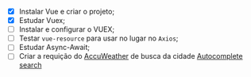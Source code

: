 - [x] Instalar Vue e criar o projeto;
- [x] Estudar Vuex;
- [ ] Instalar e configurar o VUEX;
- [ ] Testar `vue-resource` para usar no lugar no `Axios`;
- [ ] Estudar Async-Await;
- [ ] Criar a requição do [AccuWeather](https://developer.accuweather.com/user/me/apps) de busca da cidade [Autocomplete search](https://developer.accuweather.com/accuweather-locations-api/apis/get/locations/v1/cities/autocomplete)
